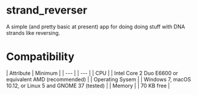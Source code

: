 # strand_reverser

A simple (and pretty basic at present) app for doing doing stuff with DNA strands like reversing.

# Compatibility


| Attribute | Minimum |
| --- | | --- |
| CPU | | Intel Core 2 Duo E6600 or equivalent AMD (recommended) |
| Operating Sysem | | Windows 7, macOS 10.12, or Linux 5 and GNOME 37 (tested) |
| Memory | | 70 KB free |




